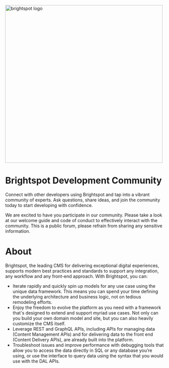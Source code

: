 <p align="left">
<img src="https://github.com/brightspot/community/assets/116600623/68484ada-544b-4a49-b2cb-ad8d70fad703" alt="brightspot logo" width="500">
</p>


# Brightspot Development Community

Connect with other developers using Brightspot and tap into a vibrant community of experts. Ask questions, share ideas, and join the community today to start developing with confidence.

We are excited to have you participate in our community. Please take a look at our welcome guide and code of conduct to effectively interact with the community. This is a public forum, please refrain from sharing any sensitive information.

# About

Brightspot, the leading CMS for delivering exceptional digital experiences, supports modern best practices and standards to support any integration, any workflow and any front-end approach. With Brightspot, you can:

- Iterate rapidly and quickly spin up models for any use case using the unique data framework. This means you can spend your time defining the underlying architecture and business logic, not on tedious remodeling efforts.
- Enjoy the freedom to evolve the platform as you need with a framework that's designed to extend and support myriad use cases. Not only can you build your own domain model and site, but you can also heavily customize the CMS itself.
- Leverage REST and GraphQL APIs, including APIs for managing data (Content Management APIs) and for delivering data to the front end (Content Delivery APIs), are already built into the platform.
- Troubleshoot issues and improve performance with debugging tools that allow you to access the data directly in SQL or any database you’re using, or use the interface to query data using the syntax that you would use with the DAL APIs.
